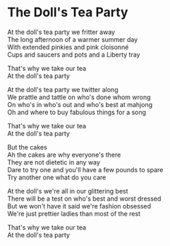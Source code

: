 # The Doll's Tea Party  

At the doll's tea party we fritter away  
The long afternoon of a warmer summer day  
With extended pinkies and pink cloisonné  
Cups and saucers and pots and a Liberty tray  

That's why we take our tea  
At the doll's tea party  

At the doll's tea party we twitter along  
We prattle and tattle on who's done whom wrong  
On who's in who's out and who's best at mahjong  
Oh and where to buy fabulous things for a song  

That's why we take our tea  
At the doll's tea party  

But the cakes  
Ah the cakes are why everyone's there  
They are not dietetic in any way  
Dare to try one and you'll have a few pounds to spare  
Try another one what do you care  

At the doll's we're all in our glittering best  
There will be a test on who's best and worst dressed  
But we won't have it said we're fashion obsessed  
We're just prettier ladies than most of the rest  

That's why we take our tea  
At the doll's tea party  

